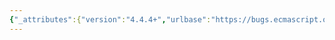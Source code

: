 ```yaml
---
{"_attributes":{"version":"4.4.4+","urlbase":"https://bugs.ecmascript.org/","maintainer":"dherman@mozilla.com"},"bug":{"bug_id":2782,"creation_ts":"2014-05-01 08:39:00 -0700","short_desc":"22.2.1.3 %TypedArray%: Step 3 is invalid, %TypedArray% is not a constructor","delta_ts":"2014-06-16 16:00:11 -0700","product":"Draft for 6th Edition","component":"technical issue","version":"Rev 24: April 27, 2014 Draft","rep_platform":"All","op_sys":"All","bug_status":"RESOLVED","resolution":"FIXED","priority":"Normal","bug_severity":"normal","everconfirmed":true,"reporter":{"uid":"andrebargull","name":"André Bargull"},"assigned_to":{"uid":"allen","name":"Allen Wirfs-Brock"},"long_desc":[{"commentid":8076,"comment_count":0,"who":{"uid":"andrebargull","name":"André Bargull"},"bug_when":"2014-05-01 08:39:18 -0700","thetext":"22.2.1.3 %TypedArray% ( object ), step 3.\n\n%TypedArray% does not have a [[Construct]] internal method."},{"commentid":8541,"comment_count":1,"who":{"uid":"allen","name":"Allen Wirfs-Brock"},"bug_when":"2014-05-17 16:54:45 -0700","thetext":"fixed in rev25 editor's draft"},{"commentid":9005,"comment_count":2,"who":{"uid":"allen","name":"Allen Wirfs-Brock"},"bug_when":"2014-06-16 16:00:11 -0700","thetext":"fixed in rev25 editor's draft"}]}}
---
```

